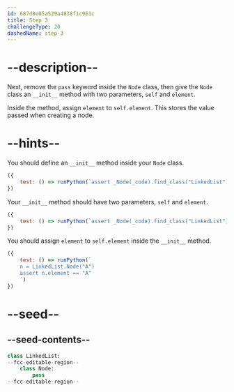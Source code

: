 ```yaml
---
id: 687d8e05a529a4838f1c961c
title: Step 3
challengeType: 20
dashedName: step-3
---
```


# --description--

Next, remove the `pass` keyword inside the `Node` class, then give the `Node` class an `__init__` method with two parameters, `self` and `element`.

Inside the method, assign `element` to `self.element`. This stores the value passed when creating a node.

# --hints--

You should define an `__init__` method inside your `Node` class.

```js
({ 
    test: () => runPython(`assert _Node(_code).find_class("LinkedList").find_class("Node").has_function("__init__")`) 
})
```

Your `__init__` method should have two parameters, `self` and `element`.

```js
({ 
    test: () => runPython(`assert _Node(_code).find_class("LinkedList").find_class("Node").find_function("__init__").has_args("self, element")`) 
})
```

You should assign `element` to `self.element` inside the `__init__` method.

```js
({ 
    test: () => runPython(`
    n = LinkedList.Node("A") 
    assert n.element == "A"
    `) 
})
```

# --seed--

## --seed-contents--

```py
class LinkedList:
--fcc-editable-region--
    class Node:
        pass
--fcc-editable-region--
```

